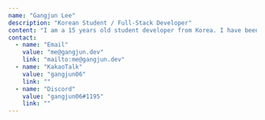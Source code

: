 ```yaml
---
name: "Gangjun Lee"
description: "Korean Student / Full-Stack Developer"
content: "I am a 15 years old student developer from Korea. I have been interested in programming since I was younger than now, and I am still working hard to learn. Currently I am focusing on web full stack development and I don't have a clear goal yet, but I would like to continue working on it to make good software."
contact:
  - name: "Email"
    value: "me@gangjun.dev"
    link: "mailto:me@gangjun.dev"
  - name: "KakaoTalk"
    value: "gangjun06"
    link: ""
  - name: "Discord"
    value: "gangjun06#1195"
    link: ""
---
```

